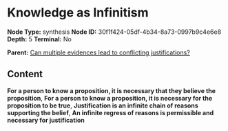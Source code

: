 # Knowledge as Infinitism

**Node Type:** synthesis
**Node ID:** 30f1f424-05df-4b34-8a73-0997b9c4e6e8
**Depth:** 5
**Terminal:** No

**Parent:** [Can multiple evidences lead to conflicting justifications?](can-multiple-evidences-lead-to-conflicting-justifications-antithesis-addaf5e6-c9e2-4c20-9f31-2673b851a089.md)

## Content

**For a person to know a proposition, it is necessary that they believe the proposition**, **For a person to know a proposition, it is necessary for the proposition to be true**, **Justification is an infinite chain of reasons supporting the belief**, **An infinite regress of reasons is permissible and necessary for justification**
